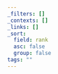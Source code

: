 ```yaml
---
_filters: []
_contexts: []
_links: []
_sort:
  field: rank
  asc: false
  group: false
tags: ""
---
```

